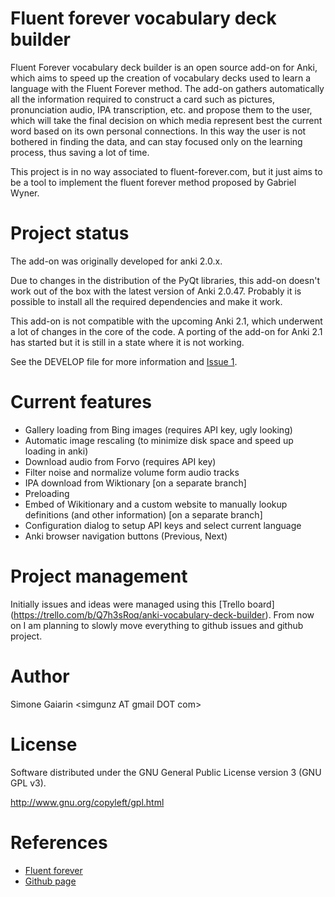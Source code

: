 Fluent forever vocabulary deck builder
======================================

Fluent Forever vocabulary deck builder is an open source add-on for Anki, which aims to speed up the creation of vocabulary decks used to learn a language with the Fluent Forever method. The add-on gathers automatically all the information required to construct a card such as pictures, pronunciation audio, IPA transcription, etc. and propose them to the user, which will take the final decision on which media represent best the current word based on its own personal connections. In this way the user is not bothered in finding the data, and can stay focused only on the learning process, thus saving a lot of time.

This project is in no way associated to fluent-forever.com, but it just aims to be a tool to implement the fluent forever method proposed by Gabriel Wyner.

Project status
==============

The add-on was originally developed for anki 2.0.x.

Due to changes in the distribution of the PyQt libraries, this add-on doesn't work out of the box with the latest version of Anki 2.0.47. Probably it is possible to install all the required dependencies and make it work.

This add-on is not compatible with the upcoming Anki 2.1, which underwent a lot of changes in the core of the code. A porting of the add-on for Anki 2.1 has started but it is still in a state where it is not working.

See the DEVELOP file for more information and [Issue 1](https://github.com/simgunz/anki-addons_fluent-forever-vocabulary-deck-builder/issues/2).

Current features
=====================
- Gallery loading from Bing images (requires API key, ugly looking)
- Automatic image rescaling (to minimize disk space and speed up loading in anki)
- Download audio from Forvo (requires API key)
- Filter noise and normalize volume form audio tracks
- IPA download from Wiktionary [on a separate branch]
- Preloading
- Embed of Wikitionary and a custom website to manually lookup definitions (and other information) [on a separate branch]
- Configuration dialog to setup API keys and select current language
- Anki browser navigation buttons (Previous, Next)

Project management
==================
Initially issues and ideas were managed using this [Trello board] (https://trello.com/b/Q7h3sRoq/anki-vocabulary-deck-builder).
From now on I am planning to slowly move everything to github issues and github project.

Author
======
Simone Gaiarin \<simgunz AT gmail DOT com\>

License
=======
Software distributed under the GNU General Public License version 3 (GNU GPL v3).

http://www.gnu.org/copyleft/gpl.html

References
=============
* [Fluent forever](https://fluent-forever.com/)
* [Github page](https://github.com/simgunz/anki-addons_fluent-forever-vocabulary-deck-builder/)

